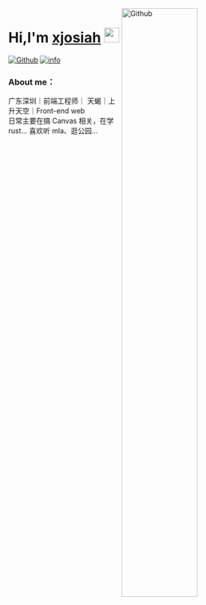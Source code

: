 <img width="55%" align="right" alt="Github" src="https://raw.githubusercontent.com/onimur/.github/master/.resources/git-header.svg" />

# Hi,I'm [xjosiah](https://hamburgerdog.github.io/) <img src="https://github.com/iampavangandhi/iampavangandhi/blob/master/gifs/emoji.gif?raw=true" width="30px"/>

[![Github](https://img.shields.io/badge/-Github-000?style=flat&logo=Github&logoColor=white)](https://github.com/hamburgerdog)
[![info](https://img.shields.io/badge/%E5%93%88%E5%96%BD%E5%95%8A-%E5%BF%AB%E7%82%B9%E4%B8%8B%E6%9D%A5%E5%92%AA%E8%A5%BF%E5%90%A7-blue?style=flat)](https://hamburgerdog.github.io/)
<br />

### About me：
广东深圳｜前端工程师｜ 天蝎｜上升天空｜Front-end web  
日常主要在搞 Canvas 相关，在学 rust... 喜欢听 mla、逛公园...
